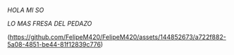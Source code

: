 *HOLA MI SO* 

_LO MAS FRESA DEL PEDAZO_

(https://github.com/FelipeM420/FelipeM420/assets/144852673/a722f882-5a08-4851-be44-81f12839c776)




